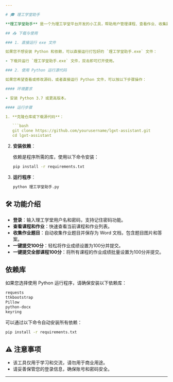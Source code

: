 ```yaml
---

# 🎓 理工学堂助手

**理工学堂助手** 是一个为理工学堂平台开发的小工具，帮助用户管理课程、查看作业、收集题目并一键提交成绩。

## 📥 下载与使用

### 1. 直接运行 exe 文件

如果您不想安装 Python 和依赖，可以直接运行打包好的 `理工学堂助手.exe` 文件：

- 下载并运行 `理工学堂助手.exe` 文件，双击即可打开使用。

### 2. 使用 Python 运行源代码

如果您希望查看或修改源码，或者直接运行 Python 文件，可以按以下步骤操作：

#### 环境要求

- 安装 Python 3.7 或更高版本。

#### 运行步骤

1. **克隆仓库或下载源代码**：

   ```bash
   git clone https://github.com/yourusername/lgxt-assistant.git
   cd lgxt-assistant
   ```

2. **安装依赖**：

   依赖是程序所需的库，使用以下命令安装：

   ```bash
   pip install -r requirements.txt
   ```

3. **运行程序**：

   ```bash
   python 理工学堂助手.py
   ```

## 🛠️ 功能介绍

- **登录**：输入理工学堂用户名和密码，支持记住密码功能。
- **查看课程和作业**：快速查看当前课程和作业列表。
- **收集作业题目**：自动收集作业题目并保存为 Word 文档，包含题目图片和答案。
- **一键提交100分**：轻松将作业成绩设置为100分并提交。
- **一键提交全部课程100分**：将所有课程的作业成绩批量设置为100分并提交。

## 依赖库

如果您选择使用 Python 运行程序，请确保安装以下依赖库：

```txt
requests
ttkbootstrap
Pillow
python-docx
keyring
```

可以通过以下命令自动安装所有依赖：

```bash
pip install -r requirements.txt
```

## ⚠️ 注意事项

- 该工具仅用于学习和交流，请勿用于商业用途。
- 请妥善保管您的登录信息，确保账号和密码安全。

---
```

